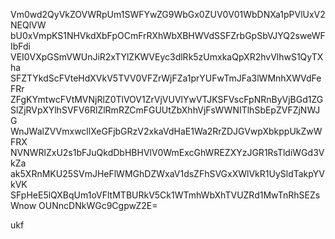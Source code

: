 Vm0wd2QyVkZOVWRpUm1SWFYwZG9WbGx0ZUV0V01WbDNXa1pPVlUxV2NEQlVW
bU0xVmpKS1NHVkdXbFpOCmFrRXhWbXBHWVdSSFZrbGpSbVJYQ2sweWFIbFdi
VEI0VXpGSmVWUnJiR2xTYlZKWVEyc3dlRk5zUmxkaQpXR2hvVlhwS1QyTXha
SFZTYkdScFVteHdXVkV5TVV0VFZrWjFZa1prYUFwTmJFa3lWMnhXWVdFeFRr
ZFgKYmtwcFVtMVNjRlZ0TlVOV1ZrVjVUVlYwVTJKSFVscFpNRnByVjBGd1ZG
SlZjRVpXYlhSVFV6RlZlRmRZCmFGUUtZbXhhVjFsWWNITlhSbEpZVFZjNWJG
WnJWalZVVmxwcllXeGFjbGRzV2xkaVdHaE1Wa2RrZDJGVwpXbkppUkZwWFRX
NVNWRlZxU2s1bFJuQkdDbHBHVlV0WmExcGhWREZXYzJGR1RsTldiWGd3VkZa
ak5XRnMKU25SVmJHeFlWMGhDZWxaV1dsZFhSVGxXWlVkR1UySldTakpYVkVK
SFpHeE5lQXBqUm1oVFltMTBURkV5Ck1WTmhWbXhTVUZRd1MwTnRhSEZsWnow
OUNncDNkWGc9CgpwZ2E=

ukf